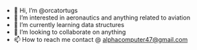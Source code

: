 - 👋 Hi, I’m @orcatortugs
- 👀 I’m interested in aeronautics and anything related to aviation
- 🌱 I’m currently learning data structures
- 💞️ I’m looking to collaborate on anything
- 📫 How to reach me contact @ alphacomputer47@gmail.com

<!---
orcatortugs/orcatortugs is a ✨ special ✨ repository because its `README.md` (this file) appears on your GitHub profile.
You can click the Preview link to take a look at your changes.
--->
